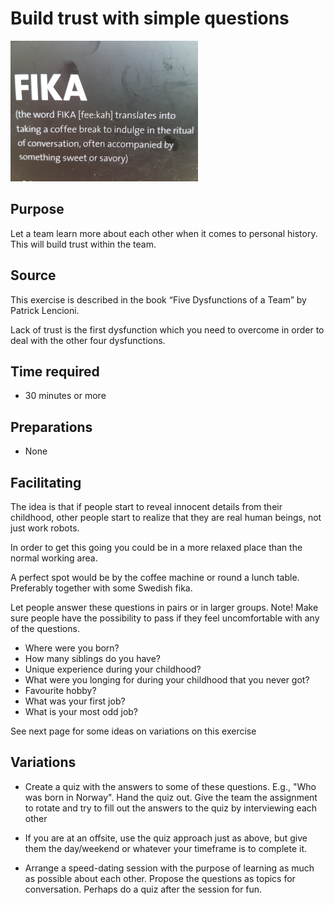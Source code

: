 # Build trust with simple questions

<img src="images/fika.png"  >

## Purpose

Let a team learn more about each other when it comes to personal history. This will build trust within the team.

## Source

This exercise is described in the book “Five Dysfunctions of a Team” by Patrick Lencioni.

Lack of trust is the first dysfunction which you need to overcome in order to deal with the other four dysfunctions.

## Time required
*  30 minutes or more

## Preparations
*  None

## Facilitating
The idea is that if people start to reveal innocent details from their childhood, other people start to realize that they are real human beings, not just work robots.

In order to get this going you could be in a more relaxed place than the normal working area.

A perfect spot would be by the coffee machine or round a lunch table. Preferably together with some Swedish fika.

Let people answer these questions in pairs or in larger groups.
Note! Make sure people have the possibility to pass if they feel uncomfortable with any of the questions.

*  Where were you born?
*  How many siblings do you have?
*  Unique experience during your childhood?
*  What were you longing for during your childhood that you never got?
*  Favourite hobby?
*  What was your first job?
*  What is your most odd job?

See next page for some ideas on variations on this exercise

## Variations
*  Create a quiz with the answers to some of these questions. E.g., "Who was born in Norway". Hand the quiz out. Give the team the assignment to rotate and try to fill out the answers to the quiz by interviewing each other

*  If you are at an offsite, use the quiz approach just as above, but give them the day/weekend or whatever your timeframe is to complete it.

*  Arrange a speed-dating session with the purpose of learning as much as possible about each other. Propose the questions as topics for conversation. Perhaps do a
quiz after the session for fun.
